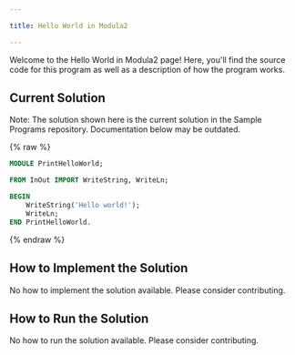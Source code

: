```yaml
---

title: Hello World in Modula2

---
```


Welcome to the Hello World in Modula2 page! Here, you'll find the source code for this program as well as a description of how the program works.

## Current Solution

Note: The solution shown here is the current solution in the Sample Programs repository. Documentation below may be outdated.

{% raw %}

```Modula2
MODULE PrintHelloWorld;

FROM InOut IMPORT WriteString, WriteLn;

BEGIN
	WriteString('Hello world!');
	WriteLn;
END PrintHelloWorld.


```

{% endraw %}

## How to Implement the Solution

No how to implement the solution available. Please consider contributing.

## How to Run the Solution

No how to run the solution available. Please consider contributing.